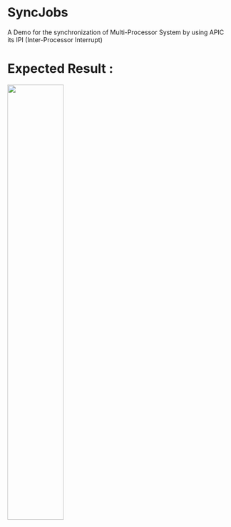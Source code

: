 # SyncJobs

A Demo for the synchronization of Multi-Processor System by using APIC its IPI (Inter-Processor Interrupt)



# Expected Result : 

<img src="https://cloud.githubusercontent.com/assets/22551808/21917742/0b884e0e-d985-11e6-91ac-ccc1b8f487af.png" width="50%" height="50%"> </img>



